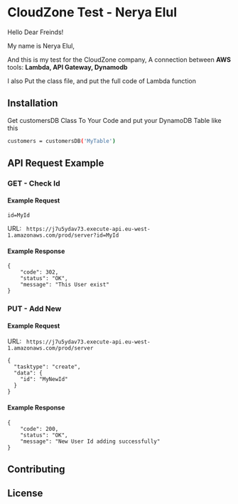 # CloudZone Test - Nerya Elul 

Hello Dear Freinds!

My name is Nerya Elul, 

And this is my test for the CloudZone company, 
A connection between **AWS** tools: **Lambda, API Gateway, Dynamodb**

I also Put the class file, and put the full code of Lambda function

## Installation

Get customersDB Class To Your Code and put your DynamoDB Table like this

```bash
customers = customersDB('MyTable')
```

## API Request Example
### GET - Check Id
#### Example Request
```
id=MyId
```

URL: ```
https://j7u5ydav73.execute-api.eu-west-1.amazonaws.com/prod/server?id=MyId```
#### Example Response
```
{
    "code": 302,
    "status": "OK",
    "message": "This User exist"
}
```

### PUT - Add New
#### Example Request
URL: ```
https://j7u5ydav73.execute-api.eu-west-1.amazonaws.com/prod/server```


```
{
  "tasktype": "create",
  "data": {
    "id": "MyNewId"
  }
}
```
#### Example Response
```
{
    "code": 200,
    "status": "OK",
    "message": "New User Id adding successfully"
}
```

## Contributing


## License

